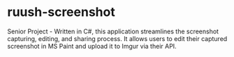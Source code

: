 # ruush-screenshot
Senior Project -  Written in C#, this application streamlines the screenshot capturing, editing, and sharing process. It allows users to edit their captured screenshot in MS Paint and upload it to Imgur via their API.
